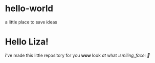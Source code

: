 # hello-world
a little place to save ideas
# Hello Liza!
i've made this little repository for you 
**wow** look *at* what <i can do>
:smiling_face:
:dog:
